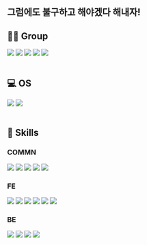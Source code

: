 ## 그럼에도 불구하고 해야겠다 해내자!

<!-- https://dev.to/envoy_/150-badges-for-github-pnk#skills -->
<!-- https://simpleicons.org/ -->
**🤜🤛 Group**
---
<div>
  <img src="https://img.shields.io/badge/Slack-4A154B?style=for-the-badge&logo=slack&logoColor=white"/> 
  <img src="https://img.shields.io/badge/Jira-0052CC?style=for-the-badge&logo=Jira&logoColor=FFFFFF"/> 
  <img src="https://img.shields.io/badge/Bitbucket-0052CC?style=for-the-badge&logo=Bitbucket&logoColor=FFFFFF"/> 
  <img src="https://img.shields.io/badge/Confluence-172B4D?style=for-the-badge&logo=Confluence&logoColor=FFFFFF"/> 
  <img src="https://img.shields.io/badge/GitHub-100000?style=for-the-badge&logo=github&logoColor=white">
</div>
<br/>


**💻 OS**
---
<div>
  <img src="https://img.shields.io/badge/mac%20os-000000?style=for-the-badge&logo=apple&logoColor=white"> 
  <img src="https://img.shields.io/badge/Ubuntu-E95420?style=for-the-badge&logo=ubuntu&logoColor=white">
</div>
<br/>


**🚀 Skills**
---
<h3>COMMN</h3>  

<div>
  <img src="https://img.shields.io/badge/JavaScript-F7DF1E?style=for-the-badge&logo=javascript&logoColor=black"> 
  <img src="https://img.shields.io/badge/TypeScript-007ACC?style=for-the-badge&logo=typescript&logoColor=white"> 
  <img src="https://img.shields.io/badge/Markdown-000000?style=for-the-badge&logo=markdown&logoColor=white"> 
  <img src="https://img.shields.io/badge/Jest-323330?style=for-the-badge&logo=Jest&logoColor=white"> 
  <img src="https://img.shields.io/badge/eslint-3A33D1?style=for-the-badge&logo=eslint&logoColor=white">
</div>

<h3>FE</h3>  

<div>
  <img src="https://img.shields.io/badge/HTML5-E34F26?style=for-the-badge&logo=html5&logoColor=white"> 
  <img src="https://img.shields.io/badge/CSS-239120?&style=for-the-badge&logo=css3&logoColor=white"> 
  <img src="https://img.shields.io/badge/Sass-CC6699?style=for-the-badge&logo=sass&logoColor=white"> 
  <img src="https://img.shields.io/badge/Ant Design-0170FE?style=for-the-badge&logo=Ant+Design&logoColor=FFFFFF"> 
  <img src="https://img.shields.io/badge/React-222222?style=for-the-badge&logo=React&logoColor=61DAFB"> 
  <img src="https://img.shields.io/badge/Next.js-white?style=for-the-badge&logo=Next.js&logoColor=000000">
</div>

<h3>BE</h3>  

<div>
  <img src="https://img.shields.io/badge/Node.js-339933?style=for-the-badge&logo=Node.js&logoColor=FFFFFF"> 
  <img src="https://img.shields.io/badge/MySQL-005C84?style=for-the-badge&logo=mysql&logoColor=white"> 
  <img src="https://img.shields.io/badge/MongoDB-4EA94B?style=for-the-badge&logo=mongodb&logoColor=white"> 
  <img src="https://img.shields.io/badge/Google_Cloud-4285F4?style=for-the-badge&logo=google-cloud&logoColor=white">
</div>
